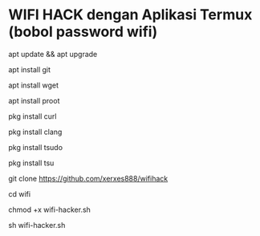 # WIFI HACK dengan Aplikasi Termux (bobol password wifi)

apt update && apt upgrade

apt install git

apt install wget

apt install proot

pkg install curl

pkg install clang

pkg install tsudo

pkg install tsu

git clone https://github.com/xerxes888/wifihack

cd wifi

chmod +x wifi-hacker.sh

sh wifi-hacker.sh
